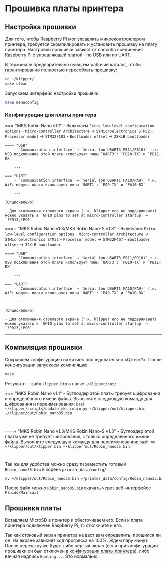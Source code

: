 # Прошивка платы принтера

## Настройка прошивки

Для того, чтобы Raspberry Pi мог управлять микроконтроллером принтера, требуется скомпилировать и установить прошивку на плату принтера. Настройки прошивки зависят от способа соединения Raspberry Pi с управляющей платой - по USB или по UART.

В терминале предварительно очищаем рабочий каталог, чтобы гарантированно полностью пересобрать прошивку:

``` bash
cd ~/klipper/
make clean
```

Запускаем интерфейс настройки прошивки:

``` bash
make menuconfig
```

### Конфигурации для платы принтера

=== "MKS Robin Nano v1.1"
    - Включаем `Extra low-level configuration options`
    - `Micro-controller Architecture` → `STMicroelectronics STM32`
    - `Processor model` → `STM32F103`
    - `Bootloader offset` → `28KiB bootloader`

    ===+ "USB"
        - `Communication interface` → `Serial (on USART3 PB11/PB10)` т.к. USB подключение этой платы использует пины `UART3`: `PB10-TX` и `PB11-RX`

        ---

    === "UART" 
        - `Communication interface` → `Serial (on USART1 PA10/PA9)` т.к. WiFi модуль платы использует пины `UART1`: `PA9-TX` и `PA10-RX`

        ---
    
    (Опционально)

    - Для отключения стокового экрана (т.к. klipper его не поддерживает) можно указать в `GPIO pins to set at micro-controller startup` → `!PD13,!PC6`

===+ "MKS Robin Nano v1.3/MKS Robin Nano-S v1.3"
    - Включаем `Extra low-level configuration options`
    - `Micro-controller Architecture` → `STMicroelectronics STM32`
    - `Processor model` → `STM32F407`
    - `Bootloader offset` → `32KiB bootloader`

    ===+ "USB"
        - `Communication interface` → `Serial (on USART3 PB11/PB10)` т.к. USB подключение этой платы использует пины `UART3`: `PB10-TX` и `PB11-RX`

        ---

    === "UART"
        - `Communication interface` → `Serial (on USART1 PA10/PA9)` т.к. WiFi модуль платы использует пины `UART1`: `PA9-TX` и `PA10-RX`

        ---

    (Опционально)

    - Для отключения стокового экрана (т.к. klipper его не поддерживает) можно указать в `GPIO pins to set at micro-controller startup` → `!PD13,!PC6`

---
## Компиляция прошивки

Сохраняем конфигурацию нажатием последовательно «Q» и «Y». После конфигурации запускаем компиляцию:

``` bash
make
```

Результат - файл `klipper.bin` в папке `~/klipper/out/`

=== "MKS Robin Nano v1.1"
    - Бутлоадер этой платы требует шифрования и определённого имени файла. Выполните следующую команду для шифрования и переименования:
    ```bash
    ~/klipper/scripts/update_mks_robin.py ~/klipper/out/klipper.bin ~/klipper/out/Robin_nano35.bin
    ```

    ---

===+ "MKS Robin Nano v1.3/MKS Robin Nano-S v1.3"
    - Бутлоадер этой платы уже не требует шифрования, а только определённого имени файла. Выполните следующую команду для переименования:
    ``` bash
    mv ~/klipper/out/klipper.bin ~/klipper/out/Robin_nano35.bin
    ```

    ---

Так же для удобства можно сразу переместить готовый `Robin_nano35.bin` в корень `printer_data/config/`

``` bash
mv ~/klipper/out/Robin_nano35.bin ~/printer_data/config/Robin_nano35.bin
```

После файл можно `Robin_nano35.bin` скачать через веб-интерфейсе `Fluidd/Mainsail`

## Прошивка платы

Вставляем MicroSD в принтер и обесточиваем его. Если к плате принтера подключен Raspberry Pi, то отключите и его.

Так как стоковый экран принетра не даст вам определить, прошился ли он. На экране зависнет ход прогресса на 100%. Ждем пару минут. После перезагрузке будет либо чёрный экран (если при конфигурации прошивки он был отключен [в конфигурации платы принтера](#конфигурации-для-платы-принтера)), либо вечная надпись `Booting...`. Это нормально.